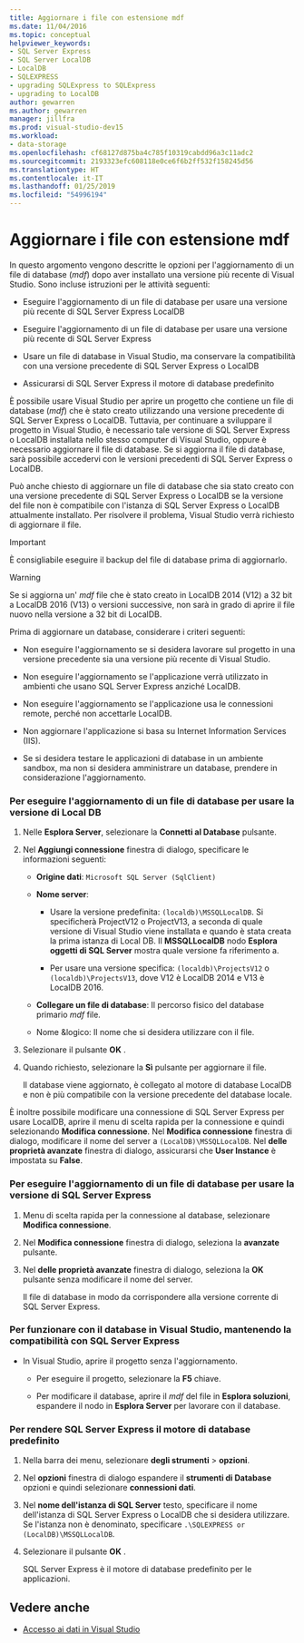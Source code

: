 ```yaml
---
title: Aggiornare i file con estensione mdf
ms.date: 11/04/2016
ms.topic: conceptual
helpviewer_keywords:
- SQL Server Express
- SQL Server LocalDB
- LocalDB
- SQLEXPRESS
- upgrading SQLExpress to SQLExpress
- upgrading to LocalDB
author: gewarren
ms.author: gewarren
manager: jillfra
ms.prod: visual-studio-dev15
ms.workload:
- data-storage
ms.openlocfilehash: cf68127d875ba4c785f10319cabdd96a3c11adc2
ms.sourcegitcommit: 2193323efc608118e0ce6f6b2ff532f158245d56
ms.translationtype: HT
ms.contentlocale: it-IT
ms.lasthandoff: 01/25/2019
ms.locfileid: "54996194"
---
```

# <a name="upgrade-mdf-files"></a>Aggiornare i file con estensione mdf

In questo argomento vengono descritte le opzioni per l'aggiornamento di un file di database (*mdf*) dopo aver installato una versione più recente di Visual Studio. Sono incluse istruzioni per le attività seguenti:

- Eseguire l'aggiornamento di un file di database per usare una versione più recente di SQL Server Express LocalDB

- Eseguire l'aggiornamento di un file di database per usare una versione più recente di SQL Server Express

- Usare un file di database in Visual Studio, ma conservare la compatibilità con una versione precedente di SQL Server Express o LocalDB

- Assicurarsi di SQL Server Express il motore di database predefinito

È possibile usare Visual Studio per aprire un progetto che contiene un file di database (*mdf*) che è stato creato utilizzando una versione precedente di SQL Server Express o LocalDB. Tuttavia, per continuare a sviluppare il progetto in Visual Studio, è necessario tale versione di SQL Server Express o LocalDB installata nello stesso computer di Visual Studio, oppure è necessario aggiornare il file di database. Se si aggiorna il file di database, sarà possibile accedervi con le versioni precedenti di SQL Server Express o LocalDB.

Può anche chiesto di aggiornare un file di database che sia stato creato con una versione precedente di SQL Server Express o LocalDB se la versione del file non è compatibile con l'istanza di SQL Server Express o LocalDB attualmente installato. Per risolvere il problema, Visual Studio verrà richiesto di aggiornare il file.

> [!IMPORTANT]
> È consigliabile eseguire il backup del file di database prima di aggiornarlo.

> [!WARNING]
> Se si aggiorna un' *mdf* file che è stato creato in LocalDB 2014 (V12) a 32 bit a LocalDB 2016 (V13) o versioni successive, non sarà in grado di aprire il file nuovo nella versione a 32 bit di LocalDB.

Prima di aggiornare un database, considerare i criteri seguenti:

-   Non eseguire l'aggiornamento se si desidera lavorare sul progetto in una versione precedente sia una versione più recente di Visual Studio.

-   Non eseguire l'aggiornamento se l'applicazione verrà utilizzato in ambienti che usano SQL Server Express anziché LocalDB.

-   Non eseguire l'aggiornamento se l'applicazione usa le connessioni remote, perché non accettarle LocalDB.

-   Non aggiornare l'applicazione si basa su Internet Information Services (IIS).

-   Se si desidera testare le applicazioni di database in un ambiente sandbox, ma non si desidera amministrare un database, prendere in considerazione l'aggiornamento.

### <a name="to-upgrade-a-database-file-to-use-the-localdb-version"></a>Per eseguire l'aggiornamento di un file di database per usare la versione di Local DB

1.  Nelle **Esplora Server**, selezionare la **Connetti al Database** pulsante.

2.  Nel **Aggiungi connessione** finestra di dialogo, specificare le informazioni seguenti:

    -   **Origine dati**: `Microsoft SQL Server (SqlClient)`

    -   **Nome server**:

        -   Usare la versione predefinita: `(localdb)\MSSQLLocalDB`.  Si specificherà ProjectV12 o ProjectV13, a seconda di quale versione di Visual Studio viene installata e quando è stata creata la prima istanza di Local DB. Il **MSSQLLocalDB** nodo **Esplora oggetti di SQL Server** mostra quale versione fa riferimento a.

        -   Per usare una versione specifica: `(localdb)\ProjectsV12` o `(localdb)\ProjectsV13`, dove V12 è LocalDB 2014 e V13 è LocalDB 2016.

    -   **Collegare un file di database**: Il percorso fisico del database primario *mdf* file.

    -   Nome &logico: Il nome che si desidera utilizzare con il file.

3.  Selezionare il pulsante **OK** .

4.  Quando richiesto, selezionare la **Sì** pulsante per aggiornare il file.

    Il database viene aggiornato, è collegato al motore di database LocalDB e non è più compatibile con la versione precedente del database locale.

È inoltre possibile modificare una connessione di SQL Server Express per usare LocalDB, aprire il menu di scelta rapida per la connessione e quindi selezionando **Modifica connessione**. Nel **Modifica connessione** finestra di dialogo, modificare il nome del server a `(LocalDB)\MSSQLLocalDB`. Nel **delle proprietà avanzate** finestra di dialogo, assicurarsi che **User Instance** è impostata su **False**.

### <a name="to-upgrade-a-database-file-to-use-the-sql-server-express-version"></a>Per eseguire l'aggiornamento di un file di database per usare la versione di SQL Server Express

1.  Menu di scelta rapida per la connessione al database, selezionare **Modifica connessione**.

2.  Nel **Modifica connessione** finestra di dialogo, seleziona la **avanzate** pulsante.

3.  Nel **delle proprietà avanzate** finestra di dialogo, seleziona la **OK** pulsante senza modificare il nome del server.

    Il file di database in modo da corrispondere alla versione corrente di SQL Server Express.

### <a name="to-work-with-the-database-in-visual-studio-but-retain-compatibility-with-sql-server-express"></a>Per funzionare con il database in Visual Studio, mantenendo la compatibilità con SQL Server Express

-   In Visual Studio, aprire il progetto senza l'aggiornamento.

    -   Per eseguire il progetto, selezionare la **F5** chiave.

    -   Per modificare il database, aprire il *mdf* del file in **Esplora soluzioni**, espandere il nodo in **Esplora Server** per lavorare con il database.

### <a name="to-make-sql-server-express-the-default-database-engine"></a>Per rendere SQL Server Express il motore di database predefinito

1.  Nella barra dei menu, selezionare **degli strumenti** > **opzioni**.

2.  Nel **opzioni** finestra di dialogo espandere il **strumenti di Database** opzioni e quindi selezionare **connessioni dati**.

3.  Nel **nome dell'istanza di SQL Server** testo, specificare il nome dell'istanza di SQL Server Express o LocalDB che si desidera utilizzare. Se l'istanza non è denominato, specificare `.\SQLEXPRESS or (LocalDB)\MSSQLLocalDB`.

4.  Selezionare il pulsante **OK** .

    SQL Server Express è il motore di database predefinito per le applicazioni.

## <a name="see-also"></a>Vedere anche

- [Accesso ai dati in Visual Studio](accessing-data-in-visual-studio.md)